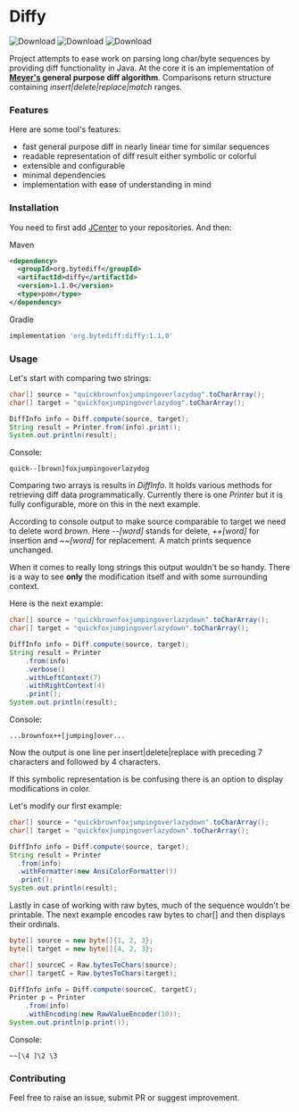 # Diffy

![Download](https://img.shields.io/badge/version-1.1.0-blue)
![Download](https://img.shields.io/badge/coverage-89%25-blue)
![Download](https://img.shields.io/badge/PR's-welcome-green)

Project attempts to ease work on parsing
long char/byte sequences by providing diff functionality
in Java. At the core it is an implementation of **[Meyer's](https://neil.fraser.name/writing/diff/myers.pdf) general purpose diff
algorithm**. Comparisons return structure containing *insert|delete|replace|match* ranges.

### Features
Here are some tool's features:

* fast general purpose diff in nearly linear time for
  similar sequences
* readable representation of diff result either symbolic or
  colorful
* extensible and configurable
* minimal dependencies 
* implementation with ease of understanding in mind

### Installation

You need to first add [JCenter](https://stackoverflow.com/questions/44265547/how-to-properly-specify-jcenter-repository-in-maven-config) to your repositories. And then:

Maven
```xml
<dependency>
  <groupId>org.bytediff</groupId>
  <artifactId>diffy</artifactId>
  <version>1.1.0</version>
  <type>pom</type>
</dependency>
```

Gradle

```groovy
implementation 'org.bytediff:diffy:1.1.0'
```

### Usage

Let's start with comparing two strings:

```java
char[] source = "quickbrownfoxjumpingoverlazydog".toCharArray();
char[] target = "quickfoxjumpingoverlazydog".toCharArray();

DiffInfo info = Diff.compute(source, target);
String result = Printer.from(info).print();
System.out.println(result);
```
Console:
```shell
quick--[brown]foxjumpingoverlazydog
```
Comparing two arrays is results in *DiffInfo*. It holds various
methods for retrieving diff data programmatically. Currently
there is one *Printer* but it is fully configurable, more
on this in the next example.

According to console output to make source comparable to target we need to
delete word *brown*. Here *--[word]* stands for delete, *++[word]* for
insertion and *~~[word]* for replacement. A match prints sequence
unchanged.

When it comes to really long strings this output wouldn't be so handy.
There is a way to see **only** the modification
itself and with some surrounding context.

Here is the next example:
```java
char[] source = "quickbrownfoxjumpingoverlazydown".toCharArray();
char[] target = "quickfoxjumpingoverlazydown".toCharArray();

DiffInfo info = Diff.compute(source, target);
String result = Printer
    .from(info)
    .verbose()
    .withLeftContext(7)
    .withRightContext(4)
    .print();
System.out.println(result);
```
Console:
```shell
...brownfox++[jumping]over...
```

Now the output is one line per insert|delete|replace
with preceding 7 characters and followed by 4 characters.

If this symbolic representation is be confusing there is an
option to display modifications in color.

Let's modify our first example:
```java
char[] source = "quickbrownfoxjumpingoverlazydown".toCharArray();
char[] target = "quickfoxjumpingoverlazydown".toCharArray();

DiffInfo info = Diff.compute(source, target);
String result = Printer
  .from(info)
  .withFormatter(new AnsiColorFormatter())
  .print();
System.out.println(result);
```


Lastly in case of working with raw bytes, much of the sequence wouldn't be printable. 
The next example encodes raw bytes to char[] and then displays their ordinals.

```java
byte[] source = new byte[]{1, 2, 3};
byte[] target = new byte[]{4, 2, 3};

char[] sourceC = Raw.bytesToChars(source);
char[] targetC = Raw.bytesToChars(target);

DiffInfo info = Diff.compute(sourceC, targetC);
Printer p = Printer
    .from(info)
    .withEncoding(new RawValueEncoder(10));
System.out.println(p.print());
```
Console:
```shell
~~[\4 ]\2 \3 
```

### Contributing

Feel free to raise an issue, submit 
PR or suggest improvement.
